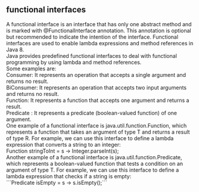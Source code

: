 ## functional interfaces

<div>
<div>
A functional interface is an interface that has only one abstract method and is marked with @FunctionalInterface annotation. This annotation is optional but recommended to indicate the intention of the interface. 
Functional interfaces are used to enable lambda expressions and method references in Java 8.
</div>
<div>
Java provides predefined functional interfaces to deal with functional programming by using lambda and method references.  <br>
Some examples are: <br>
Consumer<T>: It represents an operation that accepts a single argument and returns no result. <br>
BiConsumer<T,U>: It represents an operation that accepts two input arguments and returns no result. <br>
Function<T,R>: It represents a function that accepts one argument and returns a result. <br>
Predicate <T>: It represents a predicate (boolean-valued function) of one argument. <br>
</div>

<div>
One example of a functional interface is java.util.function.Function<T, R>, which represents a function that takes an argument of type T and returns a result of type R. For example, we can use this interface to define a lambda expression that converts a string to an integer:<br>
Function<String, Integer> stringToInt = s -> Integer.parseInt(s);
</div>

<div>
Another example of a functional interface is java.util.function.Predicate<T>, which represents a boolean-valued function that tests a condition on an argument of type T. For example, we can use this interface to define a lambda expression that checks if a string is empty:<br>
```Predicate<String> isEmpty = s -> s.isEmpty();```
</div>
</div>
